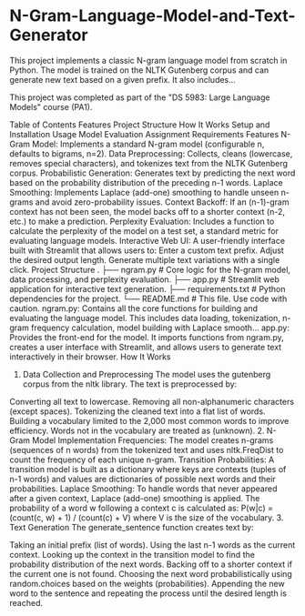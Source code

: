 # N-Gram-Language-Model-and-Text-Generator
This project implements a classic N-gram language model from scratch in Python. The model is trained on the NLTK Gutenberg corpus and can generate new text based on a given prefix. It also includes...

This project was completed as part of the "DS 5983: Large Language Models" course (PA1).

Table of Contents
Features
Project Structure
How It Works
Setup and Installation
Usage
Model Evaluation
Assignment Requirements
Features
N-Gram Model: Implements a standard N-gram model (configurable n, defaults to bigrams, n=2).
Data Preprocessing: Collects, cleans (lowercase, removes special characters), and tokenizes text from the NLTK Gutenberg corpus.
Probabilistic Generation: Generates text by predicting the next word based on the probability distribution of the preceding n-1 words.
Laplace Smoothing: Implements Laplace (add-one) smoothing to handle unseen n-grams and avoid zero-probability issues.
Context Backoff: If an (n-1)-gram context has not been seen, the model backs off to a shorter context (n-2, etc.) to make a prediction.
Perplexity Evaluation: Includes a function to calculate the perplexity of the model on a test set, a standard metric for evaluating language models.
Interactive Web UI: A user-friendly interface built with Streamlit that allows users to:
Enter a custom text prefix.
Adjust the desired output length.
Generate multiple text variations with a single click.
Project Structure
.
├── ngram.py            # Core logic for the N-gram model, data processing, and perplexity evaluation.
├── app.py              # Streamlit web application for interactive text generation.
├── requirements.txt    # Python dependencies for the project.
└── README.md           # This file.
Use code with caution.
ngram.py: Contains all the core functions for building and evaluating the language model. This includes data loading, tokenization, n-gram frequency calculation, model building with Laplace smooth...
app.py: Provides the front-end for the model. It imports functions from ngram.py, creates a user interface with Streamlit, and allows users to generate text interactively in their browser.
How It Works
1. Data Collection and Preprocessing
The model uses the gutenberg corpus from the nltk library. The text is preprocessed by:

Converting all text to lowercase.
Removing all non-alphanumeric characters (except spaces).
Tokenizing the cleaned text into a flat list of words.
Building a vocabulary limited to the 2,000 most common words to improve efficiency. Words not in the vocabulary are treated as <UNK> (unknown).
2. N-Gram Model Implementation
Frequencies: The model creates n-grams (sequences of n words) from the tokenized text and uses nltk.FreqDist to count the frequency of each unique n-gram.
Transition Probabilities: A transition model is built as a dictionary where keys are contexts (tuples of n-1 words) and values are dictionaries of possible next words and their probabilities.
Laplace Smoothing: To handle words that never appeared after a given context, Laplace (add-one) smoothing is applied. The probability of a word w following a context c is calculated as:
P(w|c) = (count(c, w) + 1) / (count(c) + V)
where V is the size of the vocabulary.
3. Text Generation
The generate_sentence function creates text by:

Taking an initial prefix (list of words).
Using the last n-1 words as the current context.
Looking up the context in the transition model to find the probability distribution of the next words.
Backing off to a shorter context if the current one is not found.
Choosing the next word probabilistically using random.choices based on the weights (probabilities).
Appending the new word to the sentence and repeating the process until the desired length is reached.
